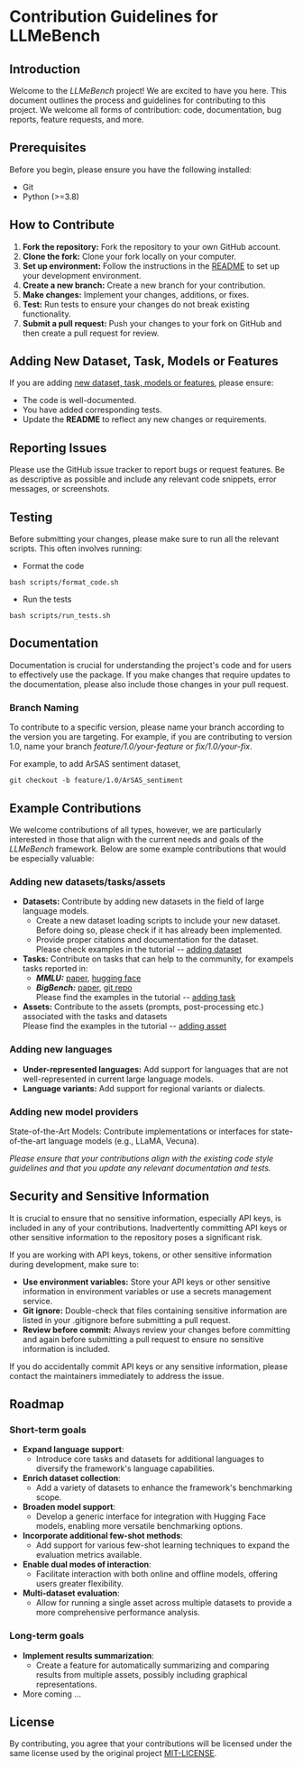 # Contribution Guidelines for **LLMeBench**

## Introduction
Welcome to the _LLMeBench_ project! We are excited to have you here. This document outlines the process and guidelines for contributing to this project. We welcome all forms of contribution: code, documentation, bug reports, feature requests, and more.

## Prerequisites
Before you begin, please ensure you have the following installed:

- Git
- Python (>=3.8)


## How to Contribute
1. **Fork the repository:** Fork the repository to your own GitHub account.
2. **Clone the fork:** Clone your fork locally on your computer.
3. **Set up environment:** Follow the instructions in the [README](https://github.com/qcri/LLMeBench#installation) to set up your development environment.
4. **Create a new branch:** Create a new branch for your contribution.
5. **Make changes:** Implement your changes, additions, or fixes.
6. **Test:** Run tests to ensure your changes do not break existing functionality.
7. **Submit a pull request:** Push your changes to your fork on GitHub and then create a pull request for review.


## Adding New Dataset, Task, Models or Features
If you are adding [new dataset, task, models or features](tutorial), please ensure:

- The code is well-documented.
- You have added corresponding tests.
- Update the **README** to reflect any new changes or requirements.

## Reporting Issues
Please use the GitHub issue tracker to report bugs or request features. Be as descriptive as possible and include any relevant code snippets, error messages, or screenshots.

## Testing
Before submitting your changes, please make sure to run all the relevant scripts. This often involves running:

- Format the code
```
bash scripts/format_code.sh
```
- Run the tests
```
bash scripts/run_tests.sh
```



## Documentation
Documentation is crucial for understanding the project's code and for users to effectively use the package. If you make changes that require updates to the documentation, please also include those changes in your pull request.


### Branch Naming
To contribute to a specific version, please name your branch according to the version you are targeting. For example, if you are contributing to version 1.0, name your branch _feature/1.0/your-feature_ or _fix/1.0/your-fix_.

For example, to add ArSAS sentiment dataset,
```
git checkout -b feature/1.0/ArSAS_sentiment
```


## Example Contributions
We welcome contributions of all types, however, we are particularly interested in those that align with the current needs and goals of the _LLMeBench_ framework. Below are some example contributions that would be especially valuable:

### Adding new datasets/tasks/assets
- **Datasets:** Contribute by adding new datasets in the field of large language models.
  - Create a new dataset loading scripts to include your new dataset. Before doing so, please check if it has already been implemented.
  - Provide proper citations and documentation for the dataset.<br/>
  Please check examples in the tutorial -- [adding dataset](tutorials/adding_dataset.md)
- **Tasks:** Contribute on tasks that can help to the community, for exampels tasks reported in:
  - ***MMLU:*** [paper](https://arxiv.org/pdf/2009.03300.pdf), [hugging face](https://huggingface.co/datasets/cais/mmlu)  
  - ***BigBench:*** [paper](https://arxiv.org/abs/2206.04615), [git repo](https://github.com/google/BIG-bench)<br/>
  Please find the examples in the tutorial -- [adding task](tutorials/adding_task.md)
- **Assets:** Contribute to the assets (prompts, post-processing etc.) associated with the tasks and datasets<br/>
Please find the examples in the tutorial -- [adding asset](tutorials/adding_asset.md)



### Adding new languages
- **Under-represented languages:** Add support for languages that are not well-represented in current large language models.
- **Language variants:** Add support for regional variants or dialects.


### Adding new model providers
State-of-the-Art Models: Contribute implementations or interfaces for state-of-the-art language models (e.g., LLaMA, Vecuna).


_Please ensure that your contributions align with the existing code style guidelines and that you update any relevant documentation and tests._

## Security and Sensitive Information
It is crucial to ensure that no sensitive information, especially API keys, is included in any of your contributions. Inadvertently committing API keys or other sensitive information to the repository poses a significant risk.

If you are working with API keys, tokens, or other sensitive information during development, make sure to:

- **Use environment variables:** Store your API keys or other sensitive information in environment variables or use a secrets management service.
- **Git ignore:** Double-check that files containing sensitive information are listed in your .gitignore before submitting a pull request.
- **Review before commit:** Always review your changes before committing and again before submitting a pull request to ensure no sensitive information is included.

If you do accidentally commit API keys or any sensitive information, please contact the maintainers immediately to address the issue.



## Roadmap

### Short-term goals
- **Expand language support**:
  - Introduce core tasks and datasets for additional languages to diversify the framework's language capabilities.
- **Enrich dataset collection**:
  - Add a variety of datasets to enhance the framework's benchmarking scope.
- **Broaden model support**:
  - Develop a generic interface for integration with Hugging Face models, enabling more versatile benchmarking options.
- **Incorporate additional few-shot methods**:
  - Add support for various few-shot learning techniques to expand the evaluation metrics available.
- **Enable dual modes of interaction**:
  - Facilitate interaction with both online and offline models, offering users greater flexibility.
- **Multi-dataset evaluation**:
  - Allow for running a single asset across multiple datasets to provide a more comprehensive performance analysis.


### Long-term goals
- **Implement results summarization**:
  - Create a feature for automatically summarizing and comparing results from multiple assets, possibly including graphical representations.
- More coming ...


## License
By contributing, you agree that your contributions will be licensed under the same license used by the original project [MIT-LICENSE](https://github.com/git/git-scm.com/blob/main/MIT-LICENSE.txt).
